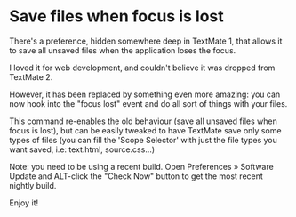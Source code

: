 # Save files when focus is lost

There's a preference, hidden somewhere deep in TextMate 1, that allows it to save all unsaved files when the application loses the focus.

I loved it for web development, and couldn't believe it was dropped from TextMate 2.

However, it has been replaced by something even more amazing: you can now hook into the "focus lost" event and do all sort of things with your files.

This command re-enables the old behaviour (save all unsaved files when focus is lost), but can be easily tweaked to have TextMate save only some types of files (you can fill the 'Scope Selector' with just the file types you want saved, i.e: text.html, source.css...)

Note: you need to be using a recent build. Open Preferences » Software Update and ALT-click the "Check Now" button to get the most recent nightly build.

Enjoy it!
